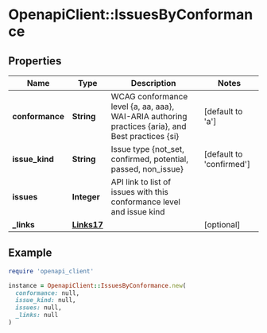 # OpenapiClient::IssuesByConformance

## Properties

| Name | Type | Description | Notes |
| ---- | ---- | ----------- | ----- |
| **conformance** | **String** | WCAG conformance level {a, aa, aaa}, WAI-ARIA authoring practices {aria}, and Best practices {si}   | [default to &#39;a&#39;] |
| **issue_kind** | **String** | Issue type {not_set, confirmed, potential, passed, non_issue} | [default to &#39;confirmed&#39;] |
| **issues** | **Integer** | API link to list of issues with this conformance level and issue kind   |  |
| **_links** | [**Links17**](Links17.md) |  | [optional] |

## Example

```ruby
require 'openapi_client'

instance = OpenapiClient::IssuesByConformance.new(
  conformance: null,
  issue_kind: null,
  issues: null,
  _links: null
)
```


